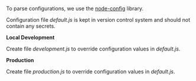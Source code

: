 To parse configurations, we use the [node-config](https://github.com/lorenwest/node-config) library.

Configuration file *default.js* is kept in version control system and should not contain any secrets.

**Local Development**

Create file *development.js* to override configuration values in *default.js*.

**Production**

Create file *production.js* to override configuration values in *default.js*.